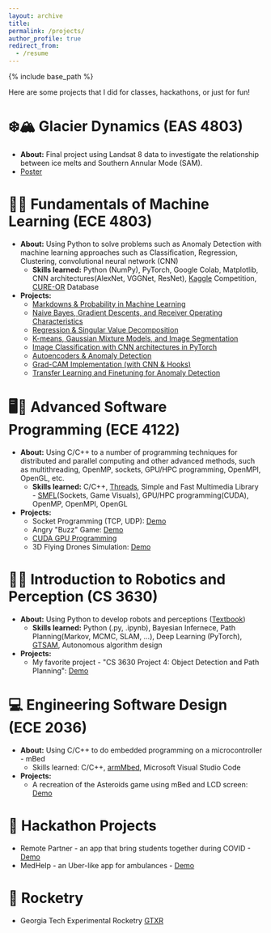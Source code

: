 ```yaml
---
layout: archive
title: 
permalink: /projects/
author_profile: true
redirect_from:
  - /resume
---
```


{% include base_path %}

Here are some projects that I did for classes, hackathons, or just for fun!

❄️🏔️ Glacier Dynamics (EAS 4803)
====================
* **About:** Final project using Landsat 8 data to investigate the relationship between ice melts and Southern Annular Mode (SAM).
* [Poster](https://github.com/rosenyu304/rosenyu304.github.io/blob/master/files/Yu_poster_final_ver.pdf)

🤖🧠 Fundamentals of Machine Learning (ECE 4803)
====================
* **About:** Using Python to solve problems such as Anomaly Detection with machine learning approaches such as Classification, Regression, Clustering, convolutional neural network (CNN) 
  * **Skills learned:** Python (NumPy), PyTorch, Google Colab, Matplotlib, CNN architectures(AlexNet, VGGNet, ResNet), [Kaggle](https://www.kaggle.com/) Competition, [CURE-OR](https://github.com/olivesgatech/CURE-OR) Database
* **Projects:**
  * [Markdowns & Probability in Machine Learning](https://rosenyu304.github.io/files/4803/Yu_Ting-Ying_ECE_4803_sp22_assignment_1.pdf.pdf)
  * [Naive Bayes, Gradient Descents, and Receiver Operating Characteristics](https://rosenyu304.github.io/files/4803/Yu_Ting-Ying_ECE_4803_sp22_assignment_2-1.pdf)
  * [Regression & Singular Value Decomposition](https://rosenyu304.github.io/files/4803/Yu_Ting-Ying_ECE_4803_sp22_assignment_3.pdf)
  * [K-means, Gaussian Mixture Models, and Image Segmentation](https://rosenyu304.github.io/files/4803/Yu_Ting-Ying_ECE_4803_sp22_assignment_4.pdf)
  * [Image Classification with CNN architectures in PyTorch](https://rosenyu304.github.io/files/4803/Yu_Ting-Ying_ECE_4803_sp22_assignment_5.pdf)
  * [Autoencoders & Anomaly Detection](https://rosenyu304.github.io/files/4803/Yu_Ting-Ying_ECE_4803_sp22_assignment_6.pdf)
  * [Grad-CAM Implementation (with CNN & Hooks)](https://rosenyu304.github.io/files/4803/Yu_Ting-Ying_ECE_4803_sp22_assignment_7.pdf)
  * [Transfer Learning and Finetuning for Anomaly Detection](https://rosenyu304.github.io/files/4803/Yu_Ting-Ying_ECE_4803_sp22_final_exam.pdf)

🖥️👾 Advanced Software Programming (ECE 4122)
====================
* **About:** Using C/C++ to a number of programming techniques for distributed and parallel computing and other advanced methods, such as multithreading, OpenMP, sockets, GPU/HPC programming, OpenMPI, OpenGL, etc.
  * **Skills learned:** C/C++, [Threads](https://cplusplus.com/reference/thread/thread/), Simple and Fast Multimedia Library - [SMFL](https://www.sfml-dev.org/)(Sockets, Game Visuals), GPU/HPC programming(CUDA), OpenMP, OpenMPI, OpenGL
* **Projects:**
  * Socket Programming (TCP, UDP): [Demo](https://mediaspace.gatech.edu/media/Ting-Ying%27s+ECE4122+Lab4+-+Ting-Ying%27s+Meeting++2021-11-06T00A15A58.829-07A00+-+3/1_45t3b658)
  * Angry "Buzz" Game: [Demo](https://drive.google.com/file/d/17PJDyWJOhO2HyFZ26b35wH3aGz3iQ7jj/view?usp=sharing)
  * [CUDA GPU Programming](https://rosenyu304.github.io/files/4803/Lab5.cu)
  * 3D Flying Drones Simulation: [Demo](https://mediaspace.gatech.edu/media/Ting-Ying%27s+Meeting+-+Ting-Ying%27s+Meeting++2021-12-05T11A01A15.970-08A00+-+1/1_edgk0nkm)

🤖👀 Introduction to Robotics and Perception (CS 3630)
====================
* **About:** Using Python to develop robots and perceptions ([Textbook](https://www.roboticsbook.org/intro.html))
  * **Skills learned:** Python (.py, .ipynb), Bayesian Infernece, Path Planning(Markov, MCMC, SLAM, ...), Deep Learning (PyTorch), [GTSAM](https://gtsam.org/), Autonomous algorithm design
* **Projects:**
  * My favorite project - "CS 3630 Project 4: Object Detection and Path Planning": [Demo]([https://drive.google.com/drive/folders/1WUDO4WNKQEhty5Q-tiDDb7GpxjsiEClz?usp=sharing](https://colab.research.google.com/drive/1ihAjvDV9H9Gq-suVUEIoPKWij55bQ6By?usp=sharing))


💻 Engineering Software Design (ECE 2036)
====================
* **About:** Using C/C++ to do embedded programming on a microcontroller - mBed
  * Skills learned: C/C++, [armMbed](https://os.mbed.com/), Microsoft Visual Studio Code
* **Projects:**
  * A recreation of the Asteroids game using mBed and LCD screen: [Demo](https://drive.google.com/drive/folders/1WUDO4WNKQEhty5Q-tiDDb7GpxjsiEClz?usp=sharing)

📱 Hackathon Projects
====================
* Remote Partner - an app that bring students together during COVID - [Demo](https://devpost.com/software/remote-partner?ref_content=user-portfolio&ref_feature=in_progress)
* MedHelp - an Uber-like app for ambulances - [Demo](https://devpost.com/software/ivyhacks-g7pd5b)

🚀 Rocketry
====================
* Georgia Tech Experimental Rocketry [GTXR](https://rocketry.gatech.edu/teams/gtxr/)


